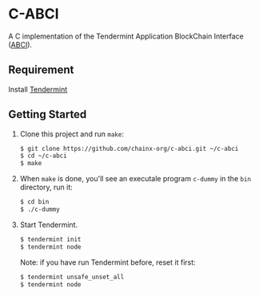 # C-ABCI

A C implementation of the Tendermint Application BlockChain Interface ([ABCI](https://github.com/tendermint/abci)).

## Requirement

Install [Tendermint](https://tendermint.com/docs/guides/install-from-source)

## Getting Started

1. Clone this project and run `make`:

    ```bash
    $ git clone https://github.com/chainx-org/c-abci.git ~/c-abci
    $ cd ~/c-abci
    $ make
    ```

2. When `make` is done, you'll see an executale program `c-dummy` in the `bin` directory, run it:

    ```bash
    $ cd bin
    $ ./c-dummy
    ```

3. Start Tendermint.

    ```bash
    $ tendermint init
    $ tendermint node
    ```

    Note: if you have run Tendermint before, reset it first:

    ```bash
    $ tendermint unsafe_unset_all
    $ tendermint node
    ```
